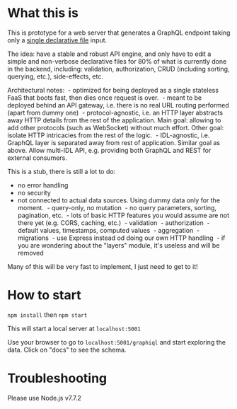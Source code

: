 # What this is

This is prototype for a web server that generates a GraphQL endpoint taking only a [single declarative file](https://github.com/autoserver-org/autoserver/blob/master/src/idl/example.json) input.

The idea:
have a stable and robust API engine, and only have to edit a simple and non-verbose declarative files for 80% of what is currently done in the backend, including: validation, authorization, CRUD (including sorting, querying, etc.), side-effects, etc.

Architectural notes:
  - optimized for being deployed as a single stateless FaaS that boots fast, then dies once request is over.
  - meant to be deployed behind an API gateway, i.e. there is no real URL routing performed (apart from dummy one)
  - protocol-agnostic, i.e. an HTTP layer abstracts away HTTP details from the rest of the application. Main goal: allowing to add other protocols (such as WebSocket) without much effort. Other goal: isolate HTTP intricacies from the rest of the logic.
  - IDL-agnostic, i.e. GraphQL layer is separated away from rest of application. Similar goal as above. Allow multi-IDL API, e.g. providing both GraphQL and REST for external consumers.

This is a stub, there is still a lot to do:
  - no error handling
  - no security
  - not connected to actual data sources. Using dummy data only for the moment.
  - query-only, no mutation
  - no query parameters, sorting, pagination, etc.
  - lots of basic HTTP features you would assume are not there yet (e.g. CORS, caching, etc.)
  - validation
  - authorization
  - default values, timestamps, computed values
  - aggregation
  - migrations
  - use Express instead od doing our own HTTP handling
  - if you are wondering about the "layers" module, it's useless and will be removed

Many of this will be very fast to implement, I just need to get to it!

# How to start

`npm install` then `npm start`

This will start a local server at `localhost:5001`

Use your browser to go to `localhost:5001/graphiql` and start exploring the data. Click on "docs" to see the schema.

# Troubleshooting

Please use Node.js v7.7.2
